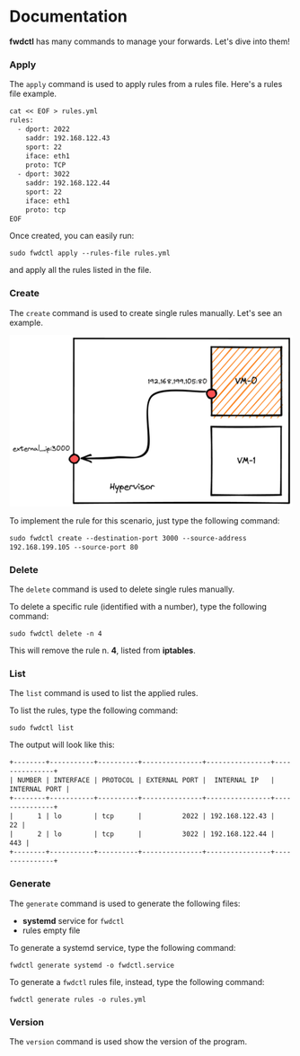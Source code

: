 # Documentation

**fwdctl** has many commands to manage your forwards. Let's dive into them!

### Apply

The `apply` command is used to apply rules from a rules file. Here's a rules file example.

```shell
cat << EOF > rules.yml
rules:
  - dport: 2022
    saddr: 192.168.122.43
    sport: 22
    iface: eth1
    proto: TCP
  - dport: 3022
    saddr: 192.168.122.44
    sport: 22
    iface: eth1
    proto: tcp
EOF
```

Once created, you can easily run:

```shell
sudo fwdctl apply --rules-file rules.yml
```

and apply all the rules listed in the file.

### Create

The `create` command is used to create single rules manually. Let's see an example.

![](../fwdctl-example.png)

To implement the rule for this scenario, just type the following command:

```shell
sudo fwdctl create --destination-port 3000 --source-address 192.168.199.105 --source-port 80
```

### Delete

The `delete` command is used to delete single rules manually.

To delete a specific rule (identified with a number), type the following command:

```shell
sudo fwdctl delete -n 4
```

This will remove the rule n. **4**, listed from **iptables**.

### List

The `list` command is used to list the applied rules.

To list the rules, type the following command:

```shell
sudo fwdctl list
```

The output will look like this:

```shell
+--------+-----------+----------+---------------+----------------+---------------+
| NUMBER | INTERFACE | PROTOCOL | EXTERNAL PORT |  INTERNAL IP   | INTERNAL PORT |
+--------+-----------+----------+---------------+----------------+---------------+
|      1 | lo        | tcp      |          2022 | 192.168.122.43 |            22 |
|      2 | lo        | tcp      |          3022 | 192.168.122.44 |           443 |
+--------+-----------+----------+---------------+----------------+---------------+
```

### Generate

The `generate` command is used to generate the following files:

* **systemd** service for `fwdctl`
* rules empty file

To generate a systemd service, type the following command:

```shell
fwdctl generate systemd -o fwdctl.service
```

To generate a `fwdctl` rules file, instead, type the following command:

```shell
fwdctl generate rules -o rules.yml
```

### Version

The `version` command is used show the version of the program.

